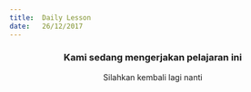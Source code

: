 ```yaml
---
title:  Daily Lesson
date:   26/12/2017
---
```


### <center>Kami sedang mengerjakan pelajaran ini</center>
<center>Silahkan kembali lagi nanti</center>
